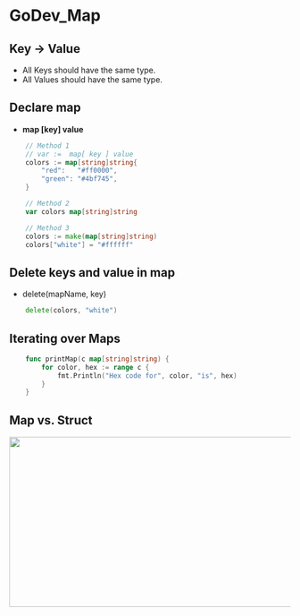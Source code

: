 # GoDev_Map

## Key -> Value
- All Keys should have the same type.
- All Values should have the same type.

## Declare map
- **map [key] value**
```Go
    // Method 1
    // var :=  map[ key ] value
	colors := map[string]string{
		"red":   "#ff0000",
		"green": "#4bf745",
	}

    // Method 2
    var colors map[string]string

    // Method 3
    colors := make(map[string]string)
    colors["white"] = "#ffffff"
```

## Delete keys and value in map
- delete(mapName, key)
```Go
    delete(colors, "white")
```

## Iterating over Maps
```Go
    func printMap(c map[string]string) {
        for color, hex := range c {
            fmt.Println("Hex code for", color, "is", hex)
        }
    }
```

## Map vs. Struct
<img src="https://github.com/BB88BB/GoDev_Map/blob/main/Map%20vs.%20Struct.png" width="712" height="304" />